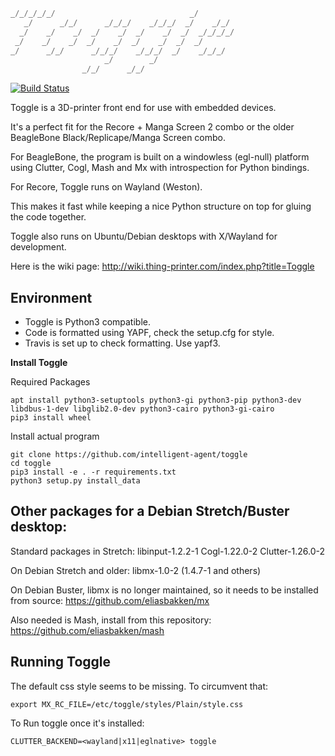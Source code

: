 ```python
_/_/_/_/_/                              _/
   _/      _/_/      _/_/_/    _/_/_/  _/    _/_/
  _/    _/    _/  _/    _/  _/    _/  _/  _/_/_/_/
 _/    _/    _/  _/    _/  _/    _/  _/  _/
_/      _/_/      _/_/_/    _/_/_/  _/    _/_/_/
                     _/        _/
                _/_/      _/_/
```

[![Build Status](https://travis-ci.org/intelligent-agent/toggle.svg)](https://travis-ci.org/intelligent-agent/toggle)

Toggle is a 3D-printer front end for use with embedded devices.

It's a perfect fit for the Recore + Manga Screen 2 combo or the older
BeagleBone Black/Replicape/Manga Screen combo.

For BeagleBone, the program is built on a windowless (egl-null) platform using Clutter,
Cogl, Mash and Mx with introspection for Python bindings.

For Recore, Toggle runs on Wayland (Weston).

This makes it fast while keeping a nice Python structure on top for gluing the
code together.

Toggle also runs on Ubuntu/Debian desktops with X/Wayland for development.

Here is the wiki page: http://wiki.thing-printer.com/index.php?title=Toggle

## Environment

- Toggle is Python3 compatible.
- Code is formatted using YAPF, check the setup.cfg for style.
- Travis is set up to check formatting. Use yapf3.

**Install Toggle**

Required Packages

```
apt install python3-setuptools python3-gi python3-pip python3-dev libdbus-1-dev libglib2.0-dev python3-cairo python3-gi-cairo
pip3 install wheel
```

Install actual program

```
git clone https://github.com/intelligent-agent/toggle
cd toggle
pip3 install -e . -r requirements.txt
python3 setup.py install_data
```

## Other packages for a Debian Stretch/Buster desktop:

Standard packages in Stretch:
libinput-1.2.2-1
Cogl-1.22.0-2
Clutter-1.26.0-2

On Debian Stretch and older:
libmx-1.0-2 (1.4.7-1 and others)

On Debian Buster, libmx is no longer maintained, so it needs to be installed from source:
https://github.com/eliasbakken/mx

Also needed is Mash, install from this repository:
https://github.com/eliasbakken/mash


## Running Toggle
The default css style seems to be missing. To circumvent that:
```
export MX_RC_FILE=/etc/toggle/styles/Plain/style.css  
```
To Run toggle once it's installed:
```
CLUTTER_BACKEND=<wayland|x11|eglnative> toggle
```
